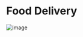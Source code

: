 # Food Delivery

![image](https://drive.google.com/file/d/1wLYITmTU5B_54rtqAXC2tVh6EQcKR1zr/view?usp=sharing)
